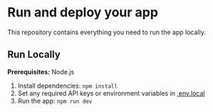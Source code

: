 <div align="center">
</div>

# Run and deploy your app

This repository contains everything you need to run the app locally.

## Run Locally

**Prerequisites:**  Node.js


1. Install dependencies:
   `npm install`
2. Set any required API keys or environment variables in [.env.local](.env.local)
3. Run the app:
   `npm run dev`
